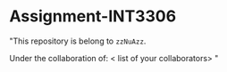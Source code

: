 # Assignment-INT3306
"This repository is belong to ```zzNuAzz```.
  
Under the collaboration of: 
< list of your collaborators> "
